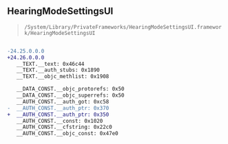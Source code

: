## HearingModeSettingsUI

> `/System/Library/PrivateFrameworks/HearingModeSettingsUI.framework/HearingModeSettingsUI`

```diff

-24.25.0.0.0
+24.26.0.0.0
   __TEXT.__text: 0x46c44
   __TEXT.__auth_stubs: 0x1890
   __TEXT.__objc_methlist: 0x1908

   __DATA_CONST.__objc_protorefs: 0x50
   __DATA_CONST.__objc_superrefs: 0x50
   __AUTH_CONST.__auth_got: 0xc58
-  __AUTH_CONST.__auth_ptr: 0x370
+  __AUTH_CONST.__auth_ptr: 0x350
   __AUTH_CONST.__const: 0x1020
   __AUTH_CONST.__cfstring: 0x22c0
   __AUTH_CONST.__objc_const: 0x47e0

```
